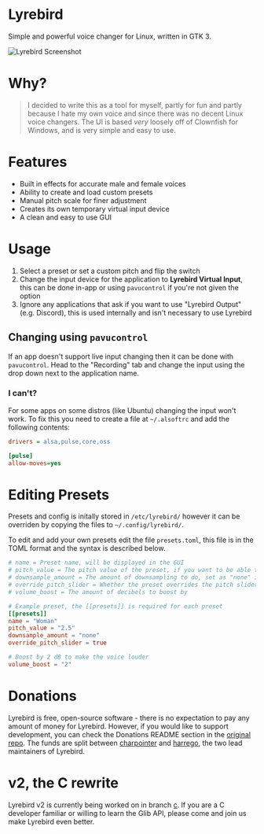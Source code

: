 # Lyrebird

Simple and powerful voice changer for Linux, written in GTK 3.

![Lyrebird Screenshot](https://raw.githubusercontent.com/lyrebird-voice-changer/lyrebird/master/preview.png)

# Why?

> I decided to write this as a tool for myself, partly for fun and partly because I hate my own voice and since there was no decent Linux voice changers. The UI is based *very* loosely off of Clownfish for Windows, and is very simple and easy to use.

# Features

- Built in effects for accurate male and female voices
- Ability to create and load custom presets
- Manual pitch scale for finer adjustment
- Creates its own temporary virtual input device
- A clean and easy to use GUI

# Usage

1. Select a preset or set a custom pitch and flip the switch
2. Change the input device for the application to **Lyrebird Virtual Input**, this can be done in-app or using `pavucontrol` if you're not given the option
3. Ignore any applications that ask if you want to use "Lyrebird Output" (e.g. Discord), this is used internally and isn't necessary to use Lyrebird

## Changing using `pavucontrol`

If an app doesn't support live input changing then it can be done with `pavucontrol`. Head to the "Recording" tab and change the input using the drop down next to the application name.

### I can't?

For some apps on some distros (like Ubuntu) changing the input won't work. To fix this you need to create a file at `~/.alsoftrc` and add the following contents:

```ini
drivers = alsa,pulse,core,oss

[pulse]
allow-moves=yes
```

# Editing Presets

Presets and config is initally stored in `/etc/lyrebird/` however it can be overriden by copying the files to `~/.config/lyrebird/`.

To edit and add your own presets edit the file `presets.toml`, this file is in the TOML format and the syntax is described below.

```toml
# name = Preset name, will be displayed in the GUI
# pitch_value = The pitch value of the preset, if you want to be able to adjust this use "scale"
# downsample_amount = The amount of downsampling to do, set as "none" if you don't want any
# override_pitch_slider = Whether the preset overrides the pitch slider or not
# volume_boost = The amount of decibels to boost by

# Example preset, the [[presets]] is required for each preset
[[presets]]
name = "Woman"
pitch_value = "2.5"
downsample_amount = "none"
override_pitch_slider = true

# Boost by 2 dB to make the voice louder
volume_boost = "2"
```

# Donations

Lyrebird is free, open-source software - there is no expectation to pay any amount of money for Lyrebird. However, if you would like to support development, you can check the Donations README section in the [original repo](https://github.com/lyrebird-voice-changer/lyrebird/blob/master/README.md). The funds are split between [charpointer](https://github.com/charpointer) and [harrego](https://github.com/harrego), the two lead maintainers of Lyrebird.

# v2, the C rewrite

Lyrebird v2 is currently being worked on in branch [c](https://github.com/lyrebird-voice-changer/lyrebird/tree/c). If you are a C developer familiar or willing to learn the Glib API, please come and join us make Lyrebird even better.
